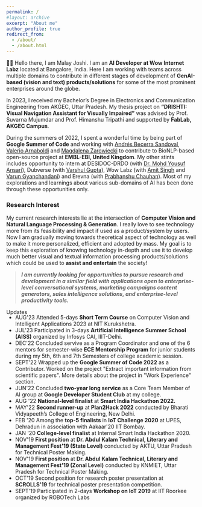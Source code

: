 ```yaml
---
permalink: /
#layout: archive
excerpt: "About me"
author_profile: true
redirect_from:
  - /about/
  - /about.html
---
```


<div hidden="hidden">
<script type="text/javascript" id="clustrmaps" src="//clustrmaps.com/map_v2.js?d=P0DmcjPhTVQDSVsO6eLpfLlblpD7aYEdFi8dEehI1TI&cl=ffffff&w=a"></script>
</div>

<span class="small_font">👋🏼 Hello there, I am Malay Joshi. I am an <b>AI Developer at Wow Internet Labz</b> located at Bangalore, India. Here I am working with teams across multiple domains to contribute in different stages of development of <b>GenAI-based (vision and text) products/solutions</b> for some of the most prominent enterprises around the globe. 

In 2023, I received my Bachelor’s Degree in Electronics and Communication Engineering from AKGEC, Uttar Pradesh. My thesis project on <b>“DRISHTI: Visual Navigation Assistant for Visually Impaired”</b> was advised by Prof. Suvarna Mujumdar and Prof. Himanshu Tripathi and supported by <b>FabLab, AKGEC Campus</b>.

During the summers of 2022, I spent a wonderful time by being part of <b>Google Summer of Code</b> and working with <a target="_blank" href="https://www.ebi.ac.uk/people/person/andres-becerra-sandoval/">Andrés Becerra Sandoval</a>, <a target="_blank" href="https://scholar.google.com/citations?user=PLWzrw8AAAAJ&hl=en">Valerio Arnaboldi</a> and <a target="_blank" href="https://www.infectiousdisease.cam.ac.uk/directory/mz3%40sanger.ac.uk">Magdalena Zarowiecki</a> to contribute to BioNLP-based open-source project at <b>EMBL-EBI, United Kingdom</b>. My other stints includes opportunity to intern at DESIDOC-DRDO (with <a target="_blank" href="https://scholar.google.com/citations?user=-QAY-S0AAAAJ&hl=en">Dr. Mohd Yousuf Ansari</a>), Dubverse (with <a target="_blank" href="https://www.linkedin.com/in/varshul/">Varshul Gupta</a>), Wow Labz (with <a target="_blank" href="https://www.linkedin.com/in/startupamit/">Amit Singh</a> and <a target="_blank" href="https://www.linkedin.com/in/varunsays/">Varun Gyanchandani</a>) and Erevna (with <a target="_blank" href="https://www.linkedin.com/in/prabhanshuchauhan/">Prabhanshu Chauhan</a>). Most of my explorations and learnings about various sub-domains of AI has been done through these opportunities only. 
</span>


<h3>Research Interest</h3>

<span class="small_font">My current research interests lie at the intersection of <b>Computer Vision and Natural Language Processing & Generation</b>. I really love to see technology more from its feasibility and impact if used as a product/system by users. Now I am gradually moving towards theoretical aspect of technology as well to make it more personalized, efficient and adopted by mass. My goal is to keep this exploration of knowing technology in-depth and use it to develop much better visual and textual information processing products/solutions which could be used to <b>assist and entertain</b> the society!</span>

> __*I am currently looking for opportunities to pursue research and development in a similar field with applications open to enterprise-level conversational systems, marketing campaigns content generators, sales intelligence solutions, and enterprise-level productivity tools.*__

<div class="recent_updates">Updates</div>
<ul style="margin-top:-3px" class="updates">
	<li><span class="updates-month">AUG'23</span> <span class="updates-content">Attended 5-days <b>Short Term Course</b> on Computer Vision and Intelligent Applications 2023 at NIT Kurukshetra.</span></li>
	<li><span class="updates-month">JUL'23</span> <span class="updates-content">Participated in 3-days <b>Artificial Intelligence Summer School (AISS)</b> organized by Infosys CAI, IIIT-Delhi.</span></li>
	<li><span class="updates-month">DEC'22</span> <span class="updates-content">Concluded servive as a Program Coordinator and one of the 6 mentors for semester-wise <b>ECE Mentorship Program</b> for junior students during my 5th, 6th and 7th Semesters of college academic session.</span></li>	
	<li><span class="updates-month">SEPT'22</span> <span class="updates-content">Wrapped up the <b>Google Summer of Code 2022</b> as a Contributor. Worked on the project "Extract important information from scientific papers". More details about the project in "Work Experience" section.</span></li>		
	<li><span class="updates-month">JUN'22</span> <span class="updates-content">Concluded <b>two-year long service</b> as a Core Team Member of AI group at <b>Google Developer Student Club</b> at my college.</span></li>
	<li><span class="updates-month">AUG '22</span> <span class="updates-content"><b>National-level finalist</b> at <b>Smart India Hackathon 2022.</b></span></li>	
	<li><span class="updates-month">MAY'22</span> <span class="updates-content"><b>Second runner-up</b> at <b>Plan2Hack 2022</b> conducted by Bharati Vidyapeeth’s College of Engineering, New Delhi.</span></li>
	<li><span class="updates-month">FEB '20</span> <span class="updates-content">Among the <b>top-5 finalists</b> in <b>IoT Challenge 2020</b> at UPES, Dehradun in association with Aakaar'20 IIT Bombay.</span></li>	
	<li><span class="updates-month">JAN '20</span> <span class="updates-content"> <b>College-level finalist</b> at Internal Smart India Hackathon 2020.</span></li>	
	<li><span class="updates-month">NOV'19</span> <span class="updates-content"><b>First position</b> at <b>Dr. Abdul Kalam Technical, Literary and Management Fest'19 (State Level)</b> conducted by AKTU, Uttar Pradesh for Technical Poster Making.</span></li>
	<li><span class="updates-month">NOV'19</span> <span class="updates-content"><b>First position</b> at <b>Dr. Abdul Kalam Technical, Literary and Management Fest'19 (Zonal Level)</b> conducted by KNMIET, Uttar Pradesh for Technical Poster Making.</span></li>	
	<li><span class="updates-month">OCT'19</span> <span class="updates-content">Second position for research poster presentation at <b>SCROLLS'19</b> for technical poster presentation competition.</span></li>			
	<li><span class="updates-month">SEPT'19</span> <span class="updates-content">Participated in 2-days <b>Workshop on IoT 2019</b> at IIT Roorkee organized by ROBOTech Labs</span></li>
</ul>	
